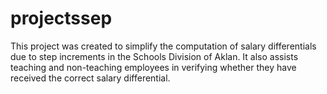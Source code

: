 # projectssep
This project was created to simplify the computation of salary differentials due to step increments in the Schools Division of Aklan. It also assists teaching and non-teaching employees in verifying whether they have received the correct salary differential.
